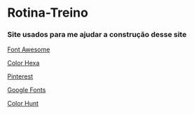 # Rotina-Treino

### Site usados para me ajudar a construção desse site

<a href="https://fontawesome.com">Font Awesome</a>

<a href="https://www.colorhexa.com">Color Hexa</a>

<a href="https://br.pinterest.com">Pinterest</a>

<a href="https://fonts.google.com">Google Fonts</a>

<a href="https://colorhunt.co">Color Hunt</a>